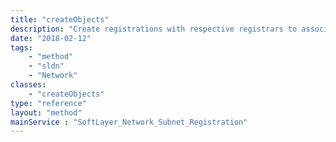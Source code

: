 ```yaml
---
title: "createObjects"
description: "Create registrations with respective registrars to associate multiple assigned subnets with the provided contact details. "
date: "2018-02-12"
tags:
    - "method"
    - "sldn"
    - "Network"
classes:
    - "createObjects"
type: "reference"
layout: "method"
mainService : "SoftLayer_Network_Subnet_Registration"
---
```

